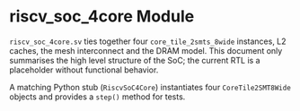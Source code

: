 # riscv_soc_4core Module

`riscv_soc_4core.sv` ties together four `core_tile_2smts_8wide` instances, L2 caches, the mesh interconnect and the DRAM model. This document only summarises the high level structure of the SoC; the current RTL is a placeholder without functional behavior.

A matching Python stub (`RiscvSoC4Core`) instantiates four
`CoreTile2SMT8Wide` objects and provides a `step()` method for tests.
